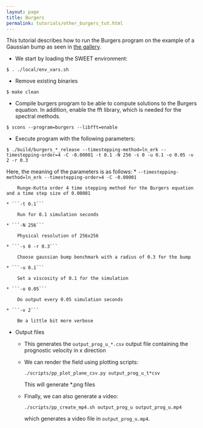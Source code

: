 ```yaml
---
layout: page
title: Burgers
permalink: tutorials/other_burgers_tut.html
---
```



This tutorial describes how to run the Burgers program on the example of a Gaussian bump as seen in [the gallery](../gallery/burgers_gauss.html).

* We start by loading the SWEET environment:
```
$ . ./local/env_vars.sh
```

* Remove existing binaries
```
$ make clean
```

* Compile burgers program to be able to compute solutions to the Burgers equation. In addition, enable the fft library, which is needed for the spectral methods.
```
$ scons --program=burgers --libfft=enable
```

* Execute program with the following parameters:
```
$ ./build/burgers_*_release --timestepping-method=ln_erk --timestepping-order=4 -C -0.00001 -t 0.1 -N 256 -s 0 -u 0.1 -o 0.05 -v 2 -r 0.3
```
Here, the meaning of the parameters is as follows:
	* ```--timestepping-method=ln_erk --timestepping-order=4 -C -0.00001```

		Runge-Kutta order 4 time stepping method for the Burgers equation and a time step size of 0.00001

	* ```-t 0.1```

		Run for 0.1 simulation seconds

	* ```-N 256```

		Physical resolution of 256x256

	* ```-s 0 -r 0.3```

		Choose gaussian bump benchmark with a radius of 0.3 for the bump

	* ```-u 0.1```

		Set a viscosity of 0.1 for the simulation

	* ```-o 0.05```

		Do output every 0.05 simulation seconds

	* ```-v 2```

		Be a little bit more verbose


* Output files

	* This generates the ```output_prog_u_*.csv``` output file containing the prognostic velocity in x direction

	* We can render the field using plotting scripts:

		```
		./scripts/pp_plot_plane_csv.py output_prog_u_t*csv
		```

		This will generate *.png files

	* Finally, we can also generate a video:

		```
		./scripts/pp_create_mp4.sh output_prog_u output_prog_u.mp4
		```

		which generates a video file in ```output_prog_u.mp4```.
